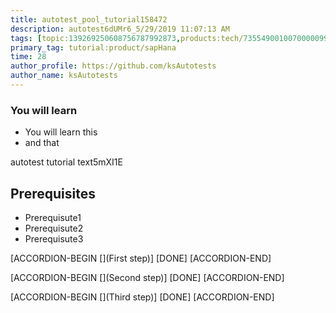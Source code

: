 ```yaml
---
title: autotest_pool_tutorial158472
description: autotest6dUMr6_5/29/2019 11:07:13 AM
tags: [topic:139269250608756787992873,products:tech/73554900100700000996,tutorial:experience/advanced]
primary_tag: tutorial:product/sapHana
time: 28
author_profile: https://github.com/ksAutotests
author_name: ksAutotests
---
```

### You will learn
- You will learn this
- and that

autotest tutorial text5mXI1E

## Prerequisites
- Prerequisute1
- Prerequisute2
- Prerequisute3

[ACCORDION-BEGIN [](First step)]
[DONE]
[ACCORDION-END]

[ACCORDION-BEGIN [](Second step)]
[DONE]
[ACCORDION-END]

[ACCORDION-BEGIN [](Third step)]
[DONE]
[ACCORDION-END]

